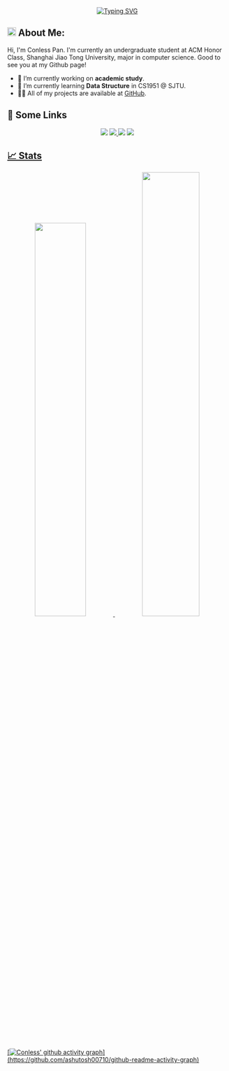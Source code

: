 <div align="center">
<a href="https://git.io/typing-svg"><img src="https://readme-typing-svg.herokuapp.com?font=Fira+Code&weight=600&size=35&pause=1000&color=000000&width=650&height=80&lines=Hello%F0%9F%91%8B%2C+I'm+Conless+Pan+%F0%9F%8E%AF%EF%B8%8F%F0%9F%9A%80%EF%B8%8F" alt="Typing SVG" /></a>
</div>

## <img src="https://media.giphy.com/media/WUlplcMpOCEmTGBtBW/giphy.gif" width="20"> **About Me:**

<!-- <img align="right" alt="coding" width="250" src="https://media.giphy.com/media/lP8xu5t2DLGG045H8F/giphy.gif"> -->
Hi, I'm Conless Pan. I'm currently an undergraduate student at ACM Honor Class, Shanghai Jiao Tong University, major in computer science. Good to see you at my Github page!


- 🔭 I’m currently working on **academic study**.
- 🌱 I’m currently learning **Data Structure** in CS1951 @ SJTU.
- 👨‍💻 All of my projects are available at [GitHub](https://github.com/Conless?tab=repositories).

## 🔗 Some Links
<div align="center">
<a href="https://conless.dev"><img src="https://img.shields.io/badge/My%20Website-black?style=flat-square&logo=vercel&logoColor=white"></a> <a href="https://github.com/Conless/"><img src="https://img.shields.io/badge/Github-black?style=flat-square&logo=github&logoColor=white"> <a href="https://www.zhihu.com/"><img src="https://img.shields.io/badge/ZhiHu-black?style=flat-square&logo=zhihu&logoColor=white"></a> <a href="https://twitter.com/conlesspan"><img src="https://img.shields.io/badge/Twitter-black?style=flat-square&logo=Twitter&logoColor=white">
</div>

## 📈 Stats

<p align="center"> 
  <img width="48%" src="https://github-readme-stats.vercel.app/api?username=Conless&show_icons=true&theme=tokyonight" />
  <img width="51%" src="https://github-readme-streak-stats.herokuapp.com/?user=Conless&theme=tokyonight" />
</p>

[![Conless' github activity graph](https://github-readme-activity-graph.cyclic.app/graph?username=Conless&bg_color=0f2d3d&color=1cadfb&line=1cadfb&point=1cadfb&area=true&hide_border=true")](https://github.com/ashutosh00710/github-readme-activity-graph)
